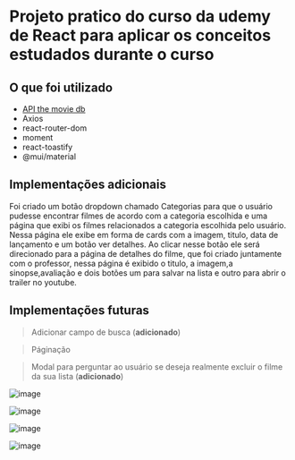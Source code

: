 # Projeto pratico do curso da udemy de React para aplicar os conceitos estudados durante o curso

## O que foi utilizado

- [API the movie db](https://developer.themoviedb.org/docs/getting-started)
- Axios
- react-router-dom
- moment
- react-toastify
- @mui/material

## Implementações adicionais

Foi criado um botão dropdown chamado Categorias para que o usuário pudesse encontrar filmes de acordo com a categoria escolhida e uma página que exibi os filmes relacionados a categoria escolhida pelo usuário. Nessa página ele exibe em forma de cards com a imagem, titulo, data de lançamento e um botão ver detalhes. Ao clicar nesse botão ele será direcionado para a página de detalhes do filme, que foi criado juntamente com o professor, nessa página é exibido o titulo, a imagem,a sinopse,avaliação e dois botões um para salvar na lista e outro para abrir o trailer no youtube.

## Implementações futuras

> Adicionar campo de busca (**adicionado**) 

> Páginação

> Modal para perguntar ao usuário se deseja realmente excluir o filme da sua lista (**adicionado**)


![image](https://github.com/Liliane97/projeto-pratico-react/assets/62839968/222a0a9e-c545-4226-bb95-64d6984ddf15)


![image](https://github.com/Liliane97/projeto-pratico-react/assets/62839968/98344794-861d-4158-9767-9bbdccf02df9)

![image](https://github.com/Liliane97/projeto-pratico-react/assets/62839968/8ffbd6d8-9cfa-4514-89d6-8307c333b400)

![image](https://github.com/Liliane97/projeto-pratico-react/assets/62839968/45638f02-0e2a-4328-adcb-c289425669a5)


